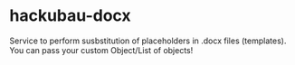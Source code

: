 # hackubau-docx
Service to perform susbstitution of placeholders in .docx files (templates). You can pass your custom Object/List of objects!
